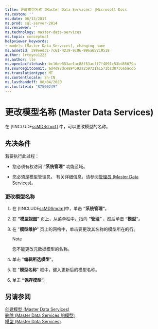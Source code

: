 ```yaml
---
title: 更改模型名称 (Master Data Services) |Microsoft Docs
ms.custom: ''
ms.date: 06/13/2017
ms.prod: sql-server-2014
ms.reviewer: ''
ms.technology: master-data-services
ms.topic: conceptual
helpviewer_keywords:
- models [Master Data Services], changing name
ms.assetid: 399eed32-7c61-4239-9c06-996a65219518
author: lrtoyou1223
ms.author: lle
ms.openlocfilehash: bc16ee551ae1ac88f53acff7f4091c53bd85679a
ms.sourcegitcommit: ad4d92dce894592a259721a1571b1d8736abacdb
ms.translationtype: MT
ms.contentlocale: zh-CN
ms.lasthandoff: 08/04/2020
ms.locfileid: "87590249"
---
```

# <a name="change-a-model-name-master-data-services"></a>更改模型名称 (Master Data Services)
  在 [!INCLUDE[ssMDSshort](../includes/ssmdsshort-md.md)] 中，可以更改模型的名称。  
  
## <a name="prerequisites"></a>先决条件  
 若要执行此过程：  
  
-   您必须有权访问 **“系统管理”** 功能区域。  
  
-   您必须是模型管理员。 有关详细信息，请参阅[管理员 &#40;Master Data Services&#41;](administrators-master-data-services.md)。  
  
### <a name="to-change-a-model-name"></a>更改模型名称  
  
1.  在 [!INCLUDE[ssMDSmdm](../includes/ssmdsmdm-md.md)]中，单击 **“系统管理”**。  
  
2.  在 **“模型视图”** 页上，从菜单栏中，指向 **“管理”** ，然后单击 **“模型”**。  
  
3.  在 "**模型维护**" 页上的网格中，单击要更改其名称的模型所在的行。  
  
    > [!NOTE]  
    >  您不能更改元数据模型的名称。  
  
4.  单击 "**编辑所选模型**"。  
  
5.  在 "**模型名称**" 框中，键入更新后的模型名称。  
  
6.  单击 **“保存模型”**。  
  
## <a name="see-also"></a>另请参阅  
 [创建模型 &#40;Master Data Services&#41;](../../2014/master-data-services/create-a-model-master-data-services.md)   
 [删除 &#40;Master Data Services 的模型&#41;](../../2014/master-data-services/delete-a-model-master-data-services.md)   
 [模型 (Master Data Services)](../../2014/master-data-services/models-master-data-services.md)  
  
  
